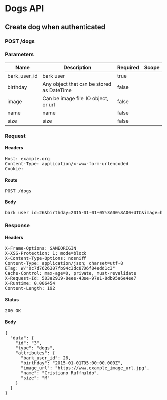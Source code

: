 # Dogs API

## Create dog when authenticated

### POST /dogs

### Parameters

| Name | Description | Required | Scope |
|------|-------------|----------|-------|
| bark_user_id |  bark user | true |  |
| birthday | Any object that can be stored as DateTime | false |  |
| image | Can be image file, IO object, or url | false |  |
| name |  name | false |  |
| size |  size | false |  |

### Request

#### Headers

<pre>Host: example.org
Content-Type: application/x-www-form-urlencoded
Cookie: </pre>

#### Route

<pre>POST /dogs</pre>

#### Body

<pre>bark_user_id=26&birthday=2015-01-01+05%3A00%3A00+UTC&image=http%3A%2F%2Fwww.example_image_url_26.jpg&name=Cristiano+Ruffnaldo&size=M</pre>

### Response

#### Headers

<pre>X-Frame-Options: SAMEORIGIN
X-XSS-Protection: 1; mode=block
X-Content-Type-Options: nosniff
Content-Type: application/json; charset=utf-8
ETag: W/&quot;0c7d7626307fb94c3dc8706f84edd1c3&quot;
Cache-Control: max-age=0, private, must-revalidate
X-Request-Id: 503a2919-8eee-43ee-97e1-8db95a6e4ee7
X-Runtime: 0.006454
Content-Length: 192</pre>

#### Status

<pre>200 OK</pre>

#### Body

<pre>{
  "data": {
    "id": "3",
    "type": "dogs",
    "attributes": {
      "bark_user_id": 26,
      "birthday": "2015-01-01T05:00:00.000Z",
      "image_url": "https://www.example_image_url.jpg",
      "name": "Cristiano Ruffnaldo",
      "size": "M"
    }
  }
}</pre>
